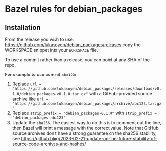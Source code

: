 # Bazel rules for debian_packages

## Installation

From the release you wish to use:
<https://github.com/lukasoyen/debian_packages/releases>
copy the WORKSPACE snippet into your `WORKSPACE` file.

To use a commit rather than a release, you can point at any SHA of the repo.

For example to use commit `abc123`:

1. Replace `url = "https://github.com/lukasoyen/debian_packages/releases/download/v0.1.0/debian_packages-v0.1.0.tar.gz"` with a GitHub-provided source archive like `url = "https://github.com/lukasoyen/debian_packages/archive/abc123.tar.gz"`
1. Replace `strip_prefix = "debian_packages-0.1.0"` with `strip_prefix = "debian_packages-abc123"`
1. Update the `sha256`. The easiest way to do this is to comment out the line, then Bazel will
   print a message with the correct value. Note that GitHub source archives don't have a strong
   guarantee on the sha256 stability, see
   <https://github.blog/2023-02-21-update-on-the-future-stability-of-source-code-archives-and-hashes/>
